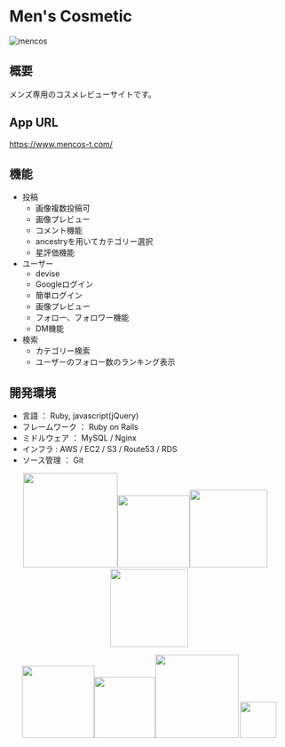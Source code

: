 # Men's Cosmetic
![mencos](https://user-images.githubusercontent.com/61145524/84587447-656aa900-ae5a-11ea-861b-5668e9297d0d.jpg)
## 概要
メンズ専用のコスメレビューサイトです。
## App URL
https://www.mencos-t.com/
## 機能
- 投稿
  - 画像複数投稿可
  - 画像プレビュー
  - コメント機能
  - ancestryを用いてカテゴリー選択
  - 星評価機能
- ユーザー
  - devise
  - Googleログイン
  - 簡単ログイン
  - 画像プレビュー
  - フォロー、フォロワー機能
  - DM機能
- 検索
  - カテゴリー検索
  - ユーザーのフォロー数のランキング表示
## 開発環境
- 言語 ： Ruby, javascript(jQuery)
- フレームワーク ： Ruby on Rails
- ミドルウェア ： MySQL / Nginx
- インフラ : AWS / EC2 / S3 / Route53 / RDS
- ソース管理 ： Git
<p align="center">
<img src="https://user-images.githubusercontent.com/61145524/79036157-71d74900-7c00-11ea-87b3-1647d11584c6.jpeg" width="170px"><img src="https://user-images.githubusercontent.com/61145524/79036184-b7941180-7c00-11ea-8d0b-b607d112ee36.png" width="130px"><img src="https://user-images.githubusercontent.com/61145524/79036135-1d33ce00-7c00-11ea-8598-1b8f402c0f7f.png" width="140px">&emsp;<img src="https://user-images.githubusercontent.com/61145524/84590684-a9b67300-ae73-11ea-93a3-287da9cd9800.png" width="140px">
</p>
<p align="center">
<img src="https://user-images.githubusercontent.com/61145524/79036217-25403d80-7c01-11ea-830c-1a652dde6fe3.png" width="130px"><img src="https://user-images.githubusercontent.com/61145524/79036400-db585700-7c02-11ea-945a-fb3b6d576c76.png" width="110px"><img src="https://user-images.githubusercontent.com/61145524/79036422-fcb94300-7c02-11ea-89c5-ecaf7c0c1a9b.jpg" width="150px">
<img src="https://user-images.githubusercontent.com/61145524/84590644-56dcbb80-ae73-11ea-8830-87e0b761b469.png" width="65px">
</p>
